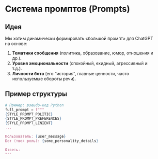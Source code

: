 # Система промптов (Prompts)

## Идея
Мы хотим динамически формировать «большой промпт» для ChatGPT на основе:
1. **Тематики сообщения** (политика, образование, юмор, отношения и др.).
2. **Уровня эмоциональности** (спокойный, ехидный, агрессивный и т.д.).
3. **Личности бота** (его “история”, главные ценности, часто используемые обороты речи).

## Пример структуры
```python
# Пример: pseudo-код Python
full_prompt = f"""
{STYLE_PROMPT_POLITIC}
{STYLE_PROMPT_PREFERENCES}
{STYLE_PROMPT_LENIENT}
...

Пользователь: {user_message}
Бот (твоя роль): {some_personality_details}

Ответь:
"""
